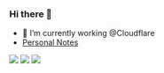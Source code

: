 ### Hi there 👋 

<!--
**w93163red/w93163red** is a ✨ _special_ ✨ repository because its `README.md` (this file) appears on your GitHub profile.

Here are some ideas to get you started:

- 🔭 I’m currently working on ...
- 🌱 I’m currently learning ...
- 👯 I’m looking to collaborate on ...
- 🤔 I’m looking for help with ...
- 💬 Ask me about ...
- 📫 How to reach me: ...
- 😄 Pronouns: ...
- ⚡ Fun fact: ...
-->

- 🔭 I’m currently working @Cloudflare
- [Personal Notes](http://w93163red.github.io)

<img src="https://github-readme-stats.vercel.app/api?username=w93163red&show_icons=true&icon_color=6392DF" />
<img src="https://github-readme-stats.vercel.app/api/top-langs/?username=w93163red&hide=javascript,html,typescript,css&layout=compact" />
<img src="https://github-profile-trophy.vercel.app/?username=w93163red" />




